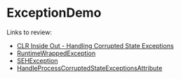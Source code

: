 # ExceptionDemo

Links to review:
- [CLR Inside Out - Handling Corrupted State Exceptions](https://docs.microsoft.com/en-us/archive/msdn-magazine/2009/february/clr-inside-out-handling-corrupted-state-exceptions)
- [RuntimeWrappedException](https://docs.microsoft.com/en-us/dotnet/api/system.runtime.compilerservices.runtimewrappedexception)
- [SEHException](https://docs.microsoft.com/en-us/dotnet/api/system.runtime.interopservices.sehexception)
- [HandleProcessCorruptedStateExceptionsAttribute](https://docs.microsoft.com/en-us/dotnet/api/system.runtime.exceptionservices.handleprocesscorruptedstateexceptionsattribute)

<!--
- ["Out Of Memory" Does Not Refer to Physical Memory](https://docs.microsoft.com/en-us/archive/blogs/ericlippert/out-of-memory-does-not-refer-to-physical-memory)
- [OutOfMemoryException](https://docs.microsoft.com/en-us/dotnet/api/system.outofmemoryexception)
- [StackOverflowException](https://docs.microsoft.com/en-us/dotnet/api/system.stackoverflowexception)
-->
